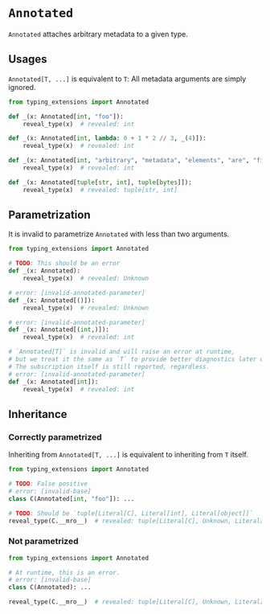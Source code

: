 # `Annotated`

`Annotated` attaches arbitrary metadata to a given type.

## Usages

`Annotated[T, ...]` is equivalent to `T`: All metadata arguments are simply ignored.

```py
from typing_extensions import Annotated

def _(x: Annotated[int, "foo"]):
    reveal_type(x)  # revealed: int

def _(x: Annotated[int, lambda: 0 + 1 * 2 // 3, _(4)]):
    reveal_type(x)  # revealed: int

def _(x: Annotated[int, "arbitrary", "metadata", "elements", "are", "fine"]):
    reveal_type(x)  # revealed: int

def _(x: Annotated[tuple[str, int], tuple[bytes]]):
    reveal_type(x)  # revealed: tuple[str, int]
```

## Parametrization

It is invalid to parametrize `Annotated` with less than two arguments.

```py
from typing_extensions import Annotated

# TODO: This should be an error
def _(x: Annotated):
    reveal_type(x)  # revealed: Unknown

# error: [invalid-annotated-parameter]
def _(x: Annotated[()]):
    reveal_type(x)  # revealed: Unknown

# error: [invalid-annotated-parameter]
def _(x: Annotated[(int,)]):
    reveal_type(x)  # revealed: int

# `Annotated[T]` is invalid and will raise an error at runtime,
# but we treat it the same as `T` to provide better diagnostics later on.
# The subscription itself is still reported, regardless.
# error: [invalid-annotated-parameter]
def _(x: Annotated[int]):
    reveal_type(x)  # revealed: int
```

## Inheritance

### Correctly parametrized

Inheriting from `Annotated[T, ...]` is equivalent to inheriting from `T` itself.

```py
from typing_extensions import Annotated

# TODO: False positive
# error: [invalid-base]
class C(Annotated[int, "foo"]): ...

# TODO: Should be `tuple[Literal[C], Literal[int], Literal[object]]`
reveal_type(C.__mro__)  # revealed: tuple[Literal[C], Unknown, Literal[object]]
```

### Not parametrized

```py
from typing_extensions import Annotated

# At runtime, this is an error.
# error: [invalid-base]
class C(Annotated): ...

reveal_type(C.__mro__)  # revealed: tuple[Literal[C], Unknown, Literal[object]]
```
